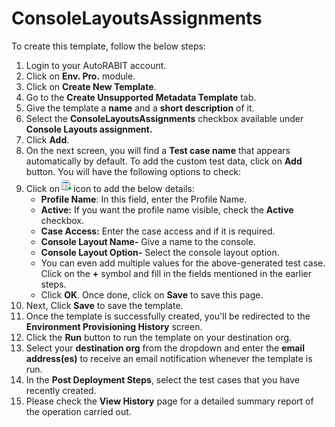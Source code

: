 # ConsoleLayoutsAssignments

To create this template, follow the below steps:

1. Login to your AutoRABIT account.
2. Click on **Env. Pro.** module.
3. Click on **Create New Template**.
4. Go to the **Create Unsupported Metadata Template** tab.
5. Give the template a **name** and a **short description** of it.
6. Select the **ConsoleLayoutsAssignments** checkbox available under **Console Layouts assignment.**
7. Click **Add**.
8. On the next screen, you will find a **Test case name** that appears automatically by default. To add the custom test data, click on **Add** button. You will have the following options to check:
9. Click on![](<../../../../../../.gitbook/assets/image (49) (1).png>)icon to add the below details:
   * **Profile Name**: In this field, enter the Profile Name.
   * **Active:** If you want the profile name visible, check the **Active** checkbox.
   * **Case Access:** Enter the case access and if it is required.
   * **Console Layout Name-** Give a name to the console.
   * **Console Layout Option-** Select the console layout option.
   * You can even add multiple values for the above-generated test case. Click on the **+** symbol and fill in the fields mentioned in the earlier steps.&#x20;
   * Click **OK**. Once done, click on **Save** to save this page.
10. Next, Click **Save** to save the template.
11. Once the template is successfully created, you'll be redirected to the **Environment Provisioning History** screen.
12. Click the **Run** button to run the template on your destination org.
13. Select your **destination org** from the dropdown and enter the **email address(es)** to receive an email notification whenever the template is run.
14. In the **Post Deployment Steps**, select the test cases that you have recently created.&#x20;
15. Please check the **View History** page for a detailed summary report of the operation carried out.
